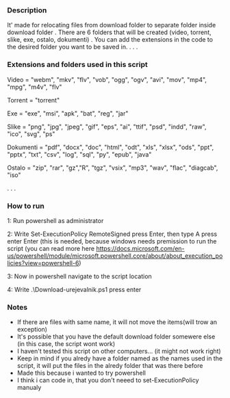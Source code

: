 ### Description

It' made for relocating files from download folder to separate folder inside download folder
.
There are 6 folders that will be created (video, torrent, slike, exe, ostalo, dokumenti)
.
You can add the extensions in the code to the desired folder you want to be saved in.
.
.
.

### Extensions and folders used in this script

Video = "webm", "mkv", "flv", "vob", "ogg", "ogv", "avi", "mov", "mp4", "mpg", "m4v", "flv"

Torrent = "torrent"

Exe = "exe", "msi", "apk", "bat", "reg", "jar"

Slike = "png", "jpg", "jpeg", "gif", "eps", "ai", "ttif", "psd", "indd", "raw", "ico", "svg", "ps"

Dokumenti = "pdf", "docx", "doc", "html", "odt", "xls", "xlsx", "ods", "ppt", "pptx", "txt", "csv", "log", "sql", "py", "epub", "java"

Ostalo = "zip", "rar", "gz","R", "tgz", "vsix", "mp3", "wav", "flac", "diagcab", "iso"

.
.
.

### How to run

1: Run powershell as administrator

2: Write    Set-ExecutionPolicy RemoteSigned   press Enter, then type   A    press enter Enter   (this is needed, because windows needs premission to run the script (you can read more here https://docs.microsoft.com/en-us/powershell/module/microsoft.powershell.core/about/about_execution_policies?view=powershell-6)

3: Now in powershell navigate to the script location

4: Write   .\Download-urejevalnik.ps1       press enter



### Notes

  - If there are files with same name, it will not move the items(will trow an exception)
  - It's possible that you have the default download folder somewere else (in this case, the script wont work)
  - I haven't tested this script on other computers... (it might not work right)
  - Keep in mind if you alredy have a folder named as the names used in the script, it will put the files in the alredy folder that was there before  
  - Made this because i wanted to try powershell
  - I think i can code in, that you don't neeed to set-ExecutionPolicy manualy
